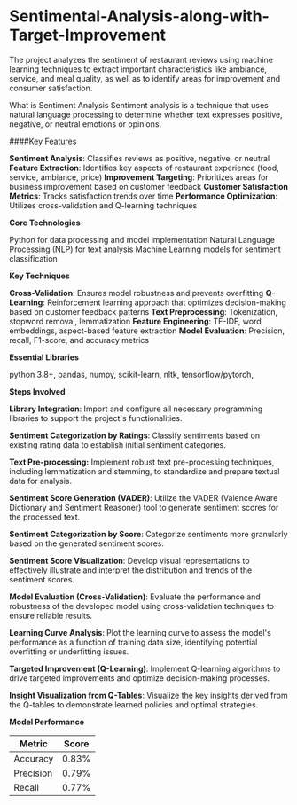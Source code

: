 # Sentimental-Analysis-along-with-Target-Improvement
The project analyzes the sentiment of restaurant reviews using machine learning techniques to extract important characteristics like ambiance, service, and meal quality, as well as to identify areas for improvement and consumer satisfaction.

What is Sentiment Analysis
Sentiment analysis is a technique that uses natural language processing to determine whether text expresses positive, negative, or neutral emotions or opinions.

####Key Features

**Sentiment Analysis**: Classifies reviews as positive, negative, or neutral
**Feature Extraction**: Identifies key aspects of restaurant experience (food, service, ambiance, price)
**Improvement Targeting**: Prioritizes areas for business improvement based on customer feedback
**Customer Satisfaction Metrics**: Tracks satisfaction trends over time
**Performance Optimization**: Utilizes cross-validation and Q-learning techniques

**Core Technologies**

Python for data processing and model implementation
Natural Language Processing (NLP) for text analysis
Machine Learning models for sentiment classification

**Key Techniques**

**Cross-Validation**: Ensures model robustness and prevents overfitting
**Q-Learning**: Reinforcement learning approach that optimizes decision-making based on customer feedback patterns
**Text Preprocessing**: Tokenization, stopword removal, lemmatization
**Feature Engineering**: TF-IDF, word embeddings, aspect-based feature extraction
**Model Evaluation**: Precision, recall, F1-score, and accuracy metrics

**Essential Libraries**


python 3.8+,
pandas,
numpy,
scikit-learn,
nltk,
tensorflow/pytorch,

**Steps Involved**

**Library Integration**: Import and configure all necessary programming libraries to support the project's functionalities.

**Sentiment Categorization by Ratings**: Classify sentiments based on existing rating data to establish initial sentiment categories.

**Text Pre-processing:** Implement robust text pre-processing techniques, including lemmatization and stemming, to standardize and prepare textual data for analysis.

**Sentiment Score Generation (VADER)**: Utilize the VADER (Valence Aware Dictionary and Sentiment Reasoner) tool to generate sentiment scores for the processed text.

**Sentiment Categorization by Score**: Categorize sentiments more granularly based on the generated sentiment scores.

**Sentiment Score Visualization**: Develop visual representations to effectively illustrate and interpret the distribution and trends of the sentiment scores.

**Model Evaluation (Cross-Validation)**: Evaluate the performance and robustness of the developed model using cross-validation techniques to ensure reliable results.

**Learning Curve Analysis**: Plot the learning curve to assess the model's performance as a function of training data size, identifying potential overfitting or underfitting issues.

**Targeted Improvement (Q-Learning)**: Implement Q-learning algorithms to drive targeted improvements and optimize decision-making processes.

**Insight Visualization from Q-Tables**: Visualize the key insights derived from the Q-tables to demonstrate learned policies and optimal strategies.

**Model Performance**

|Metric    |Score |
|----------|------|
|Accuracy  |0.83% |
|Precision |0.79% |
|Recall    |0.77% |
